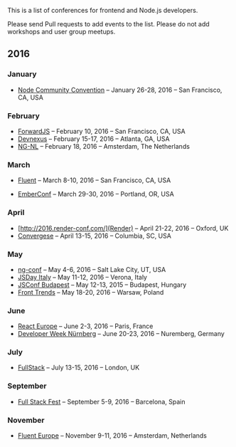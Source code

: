 This is a list of conferences for frontend and Node.js developers.

Please send Pull requests to add events to the list. Please do not add workshops and user group meetups.

## 2016

### January

* [Node Community Convention](http://nodecommunityconvention.com/) – January 26-28, 2016 – San Francisco, CA, USA

### February
* [ForwardJS](http://forwardjs.com/summit) – February 10, 2016 – San Francisco, CA, USA
* [Devnexus](https://www.devnexus.com) – February 15-17, 2016 – Atlanta, GA, USA
* [NG-NL](http://www.ng-nl.org/) – February 18, 2016 – Amsterdam, The Netherlands

### March

* [Fluent](fluentconf.com) – March 8-10, 2016 – San Francisco, CA, USA

* [EmberConf](http://emberconf.com/) – March 29-30, 2016 – Portland, OR, USA

### April

* [http://2016.render-conf.com/](Render) – April 21-22, 2016 – Oxford, UK
* [Convergese](http://convergese.com/) – April 13-15, 2016 – Columbia, SC, USA

### May

* [ng-conf](http://www.ng-conf.org) – May 4-6, 2016	– Salt Lake City, UT, USA
* [JSDay Italy](http://2016.jsday.it/) – May 11-12, 2016 – Verona, Italy	
* [JSConf Budapest](http://jsconfbp.com/) – May 12-13, 2015 – Budapest, Hungary	
* [Front Trends](http://2016.front-trends.com) – May 18-20, 2016 – Warsaw, Poland

### June

* [React Europe](https://www.react-europe.org/) – June 2-3, 2016 – Paris, France	
* [Developer Week Nürnberg](http://www.developer-week.de/) – June 20-23, 2016 – Nuremberg, Germany		
		
### July
		
* [FullStack](https://skillsmatter.com/conferences/7278-fullstack#overview) – July 13-15, 2016 – London, UK

### September

* [Full Stack Fest](http://www.fullstackfest.com/) – September 5-9, 2016 – Barcelona, Spain

### November
			
* [Fluent Europe](http://www.oreilly.com/conferences/) – November 9-11, 2016 – Amsterdam, Netherlands	




